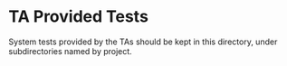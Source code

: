 # TA Provided Tests

System tests provided by the TAs should be kept in this directory, under subdirectories named by project.

